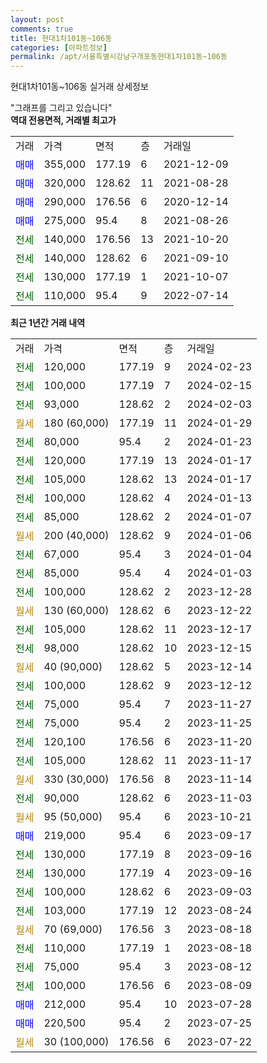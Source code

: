 ```yaml
---
layout: post
comments: true
title: 현대1차101동~106동
categories: [아파트정보]
permalink: /apt/서울특별시강남구개포동현대1차101동~106동
---
```


현대1차101동~106동 실거래 상세정보

<script type="text/javascript">
  google.charts.load('current', {'packages':['line', 'corechart']});
  google.charts.setOnLoadCallback(drawChart);

  function drawChart() {
    var data = new google.visualization.DataTable();
    data.addColumn('date', '거래일');
    data.addColumn('number', "매매");
    data.addColumn('number', "전세");
    data.addColumn('number', "전매");

    data.addRows([[new Date(Date.parse("2024-02-23")), null, 120000, null], [new Date(Date.parse("2024-02-15")), null, 100000, null], [new Date(Date.parse("2024-02-03")), null, 93000, null], [new Date(Date.parse("2024-01-29")), null, null, null], [new Date(Date.parse("2024-01-23")), null, 80000, null], [new Date(Date.parse("2024-01-17")), null, 120000, null], [new Date(Date.parse("2024-01-17")), null, 105000, null], [new Date(Date.parse("2024-01-13")), null, 100000, null], [new Date(Date.parse("2024-01-07")), null, 85000, null], [new Date(Date.parse("2024-01-06")), null, null, null], [new Date(Date.parse("2024-01-04")), null, 67000, null], [new Date(Date.parse("2024-01-03")), null, 85000, null], [new Date(Date.parse("2023-12-28")), null, 100000, null], [new Date(Date.parse("2023-12-22")), null, null, null], [new Date(Date.parse("2023-12-17")), null, 105000, null], [new Date(Date.parse("2023-12-15")), null, 98000, null], [new Date(Date.parse("2023-12-14")), null, null, null], [new Date(Date.parse("2023-12-12")), null, 100000, null], [new Date(Date.parse("2023-11-27")), null, 75000, null], [new Date(Date.parse("2023-11-25")), null, 75000, null], [new Date(Date.parse("2023-11-20")), null, 120100, null], [new Date(Date.parse("2023-11-17")), null, 105000, null], [new Date(Date.parse("2023-11-14")), null, null, null], [new Date(Date.parse("2023-11-03")), null, 90000, null], [new Date(Date.parse("2023-10-21")), null, null, null], [new Date(Date.parse("2023-09-17")), 219000, null, null], [new Date(Date.parse("2023-09-16")), null, 130000, null], [new Date(Date.parse("2023-09-16")), null, 130000, null], [new Date(Date.parse("2023-09-03")), null, 100000, null], [new Date(Date.parse("2023-08-24")), null, 103000, null], [new Date(Date.parse("2023-08-18")), null, null, null], [new Date(Date.parse("2023-08-18")), null, 110000, null], [new Date(Date.parse("2023-08-12")), null, 75000, null], [new Date(Date.parse("2023-08-09")), null, 100000, null], [new Date(Date.parse("2023-07-28")), 212000, null, null], [new Date(Date.parse("2023-07-25")), 220500, null, null], [new Date(Date.parse("2023-07-22")), null, null, null]]);

    var options = {
      hAxis: {
        format: 'yyyy/MM/dd'
      },    
      lineWidth: 0,
      pointsVisible: true,    
      title: '최근 1년간 유형별 실거래가 분포',
      legend: { position: 'bottom' }
    };

    var formatter = new google.visualization.NumberFormat({pattern:'###,###'} );
    formatter.format(data, 1);
    formatter.format(data, 2);
    
    setTimeout(function() {
        var chart = new google.visualization.LineChart(document.getElementById('columnchart_material'));
        chart.draw(data, (options));
        document.getElementById('loading').style.display = 'none';
    }, 200);
  }
</script>


<div id="loading" style="z-index:20; display: block; margin-left: 0px">"그래프를 그리고 있습니다"</div>
<div id="columnchart_material" style="width: 95%; margin-left: 0px; display: block"></div>
<!-- contents start -->
<b>역대 전용면적, 거래별 최고가</b>
<table class="sortable">
    <tr>
      <td>거래</td>
      <td>가격</td>
      <td>면적</td>
      <td>층</td>
      <td>거래일</td>
    </tr>
        <tr>
          <td><a style="color: blue">매매</a></td>
          <td>355,000</td>
          <td>177.19</td>
          <td>6</td>
          <td>2021-12-09</td>
        </tr>            <tr>
          <td><a style="color: blue">매매</a></td>
          <td>320,000</td>
          <td>128.62</td>
          <td>11</td>
          <td>2021-08-28</td>
        </tr>            <tr>
          <td><a style="color: blue">매매</a></td>
          <td>290,000</td>
          <td>176.56</td>
          <td>6</td>
          <td>2020-12-14</td>
        </tr>            <tr>
          <td><a style="color: blue">매매</a></td>
          <td>275,000</td>
          <td>95.4</td>
          <td>8</td>
          <td>2021-08-26</td>
        </tr>        
        <tr>
              <td><a style="color: darkgreen">전세</a></td>
              <td>140,000</td>
              <td>176.56</td>
              <td>13</td>
              <td>2021-10-20</td>
            </tr>            <tr>
              <td><a style="color: darkgreen">전세</a></td>
              <td>140,000</td>
              <td>128.62</td>
              <td>6</td>
              <td>2021-09-10</td>
            </tr>            <tr>
              <td><a style="color: darkgreen">전세</a></td>
              <td>130,000</td>
              <td>177.19</td>
              <td>1</td>
              <td>2021-10-07</td>
            </tr>            <tr>
              <td><a style="color: darkgreen">전세</a></td>
              <td>110,000</td>
              <td>95.4</td>
              <td>9</td>
              <td>2022-07-14</td>
            </tr>        
    
</table>

<b>최근 1년간 거래 내역</b>

<table class="sortable">
    <tr>
      <td>거래</td>
      <td>가격</td>
      <td>면적</td>
      <td>층</td>
      <td>거래일</td>
    </tr>
    <tr>
      <td><a style="color: darkgreen">전세</a></td>
      <td>120,000</td>
      <td>177.19</td>
      <td>9</td>
      <td>2024-02-23</td>
    </tr>          <tr>
      <td><a style="color: darkgreen">전세</a></td>
      <td>100,000</td>
      <td>177.19</td>
      <td>7</td>
      <td>2024-02-15</td>
    </tr>          <tr>
      <td><a style="color: darkgreen">전세</a></td>
      <td>93,000</td>
      <td>128.62</td>
      <td>2</td>
      <td>2024-02-03</td>
    </tr>          <tr>
      <td><a style="color: darkgoldenrod">월세</a></td>
      <td>180 (60,000)</td>
      <td>177.19</td>
      <td>11</td>
      <td>2024-01-29</td>
    </tr>          <tr>
      <td><a style="color: darkgreen">전세</a></td>
      <td>80,000</td>
      <td>95.4</td>
      <td>2</td>
      <td>2024-01-23</td>
    </tr>          <tr>
      <td><a style="color: darkgreen">전세</a></td>
      <td>120,000</td>
      <td>177.19</td>
      <td>13</td>
      <td>2024-01-17</td>
    </tr>          <tr>
      <td><a style="color: darkgreen">전세</a></td>
      <td>105,000</td>
      <td>128.62</td>
      <td>13</td>
      <td>2024-01-17</td>
    </tr>          <tr>
      <td><a style="color: darkgreen">전세</a></td>
      <td>100,000</td>
      <td>128.62</td>
      <td>4</td>
      <td>2024-01-13</td>
    </tr>          <tr>
      <td><a style="color: darkgreen">전세</a></td>
      <td>85,000</td>
      <td>128.62</td>
      <td>2</td>
      <td>2024-01-07</td>
    </tr>          <tr>
      <td><a style="color: darkgoldenrod">월세</a></td>
      <td>200 (40,000)</td>
      <td>128.62</td>
      <td>9</td>
      <td>2024-01-06</td>
    </tr>          <tr>
      <td><a style="color: darkgreen">전세</a></td>
      <td>67,000</td>
      <td>95.4</td>
      <td>3</td>
      <td>2024-01-04</td>
    </tr>          <tr>
      <td><a style="color: darkgreen">전세</a></td>
      <td>85,000</td>
      <td>95.4</td>
      <td>4</td>
      <td>2024-01-03</td>
    </tr>          <tr>
      <td><a style="color: darkgreen">전세</a></td>
      <td>100,000</td>
      <td>128.62</td>
      <td>2</td>
      <td>2023-12-28</td>
    </tr>          <tr>
      <td><a style="color: darkgoldenrod">월세</a></td>
      <td>130 (60,000)</td>
      <td>128.62</td>
      <td>6</td>
      <td>2023-12-22</td>
    </tr>          <tr>
      <td><a style="color: darkgreen">전세</a></td>
      <td>105,000</td>
      <td>128.62</td>
      <td>11</td>
      <td>2023-12-17</td>
    </tr>          <tr>
      <td><a style="color: darkgreen">전세</a></td>
      <td>98,000</td>
      <td>128.62</td>
      <td>10</td>
      <td>2023-12-15</td>
    </tr>          <tr>
      <td><a style="color: darkgoldenrod">월세</a></td>
      <td>40 (90,000)</td>
      <td>128.62</td>
      <td>5</td>
      <td>2023-12-14</td>
    </tr>          <tr>
      <td><a style="color: darkgreen">전세</a></td>
      <td>100,000</td>
      <td>128.62</td>
      <td>9</td>
      <td>2023-12-12</td>
    </tr>          <tr>
      <td><a style="color: darkgreen">전세</a></td>
      <td>75,000</td>
      <td>95.4</td>
      <td>7</td>
      <td>2023-11-27</td>
    </tr>          <tr>
      <td><a style="color: darkgreen">전세</a></td>
      <td>75,000</td>
      <td>95.4</td>
      <td>2</td>
      <td>2023-11-25</td>
    </tr>          <tr>
      <td><a style="color: darkgreen">전세</a></td>
      <td>120,100</td>
      <td>176.56</td>
      <td>6</td>
      <td>2023-11-20</td>
    </tr>          <tr>
      <td><a style="color: darkgreen">전세</a></td>
      <td>105,000</td>
      <td>128.62</td>
      <td>11</td>
      <td>2023-11-17</td>
    </tr>          <tr>
      <td><a style="color: darkgoldenrod">월세</a></td>
      <td>330 (30,000)</td>
      <td>176.56</td>
      <td>8</td>
      <td>2023-11-14</td>
    </tr>          <tr>
      <td><a style="color: darkgreen">전세</a></td>
      <td>90,000</td>
      <td>128.62</td>
      <td>6</td>
      <td>2023-11-03</td>
    </tr>          <tr>
      <td><a style="color: darkgoldenrod">월세</a></td>
      <td>95 (50,000)</td>
      <td>95.4</td>
      <td>6</td>
      <td>2023-10-21</td>
    </tr>          <tr>
      <td><a style="color: blue">매매</a></td>
      <td>219,000</td>
      <td>95.4</td>
      <td>6</td>
      <td>2023-09-17</td>
    </tr>          <tr>
      <td><a style="color: darkgreen">전세</a></td>
      <td>130,000</td>
      <td>177.19</td>
      <td>8</td>
      <td>2023-09-16</td>
    </tr>          <tr>
      <td><a style="color: darkgreen">전세</a></td>
      <td>130,000</td>
      <td>177.19</td>
      <td>4</td>
      <td>2023-09-16</td>
    </tr>          <tr>
      <td><a style="color: darkgreen">전세</a></td>
      <td>100,000</td>
      <td>128.62</td>
      <td>6</td>
      <td>2023-09-03</td>
    </tr>          <tr>
      <td><a style="color: darkgreen">전세</a></td>
      <td>103,000</td>
      <td>177.19</td>
      <td>12</td>
      <td>2023-08-24</td>
    </tr>          <tr>
      <td><a style="color: darkgoldenrod">월세</a></td>
      <td>70 (69,000)</td>
      <td>176.56</td>
      <td>3</td>
      <td>2023-08-18</td>
    </tr>          <tr>
      <td><a style="color: darkgreen">전세</a></td>
      <td>110,000</td>
      <td>177.19</td>
      <td>1</td>
      <td>2023-08-18</td>
    </tr>          <tr>
      <td><a style="color: darkgreen">전세</a></td>
      <td>75,000</td>
      <td>95.4</td>
      <td>3</td>
      <td>2023-08-12</td>
    </tr>          <tr>
      <td><a style="color: darkgreen">전세</a></td>
      <td>100,000</td>
      <td>176.56</td>
      <td>6</td>
      <td>2023-08-09</td>
    </tr>          <tr>
      <td><a style="color: blue">매매</a></td>
      <td>212,000</td>
      <td>95.4</td>
      <td>10</td>
      <td>2023-07-28</td>
    </tr>          <tr>
      <td><a style="color: blue">매매</a></td>
      <td>220,500</td>
      <td>95.4</td>
      <td>2</td>
      <td>2023-07-25</td>
    </tr>          <tr>
      <td><a style="color: darkgoldenrod">월세</a></td>
      <td>30 (100,000)</td>
      <td>176.56</td>
      <td>6</td>
      <td>2023-07-22</td>
    </tr>      </table>
<!-- contents end -->    

